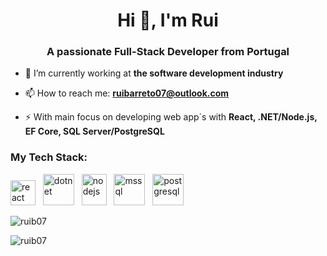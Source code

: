 <h1 align="center">Hi 👋, I'm Rui</h1>
<h3 align="center">A passionate Full-Stack Developer from Portugal</h3>

- 🔭 I’m currently working at **the software development industry**

- 📫 How to reach me: **ruibarreto07@outlook.com**

- ⚡ With main focus on developing web app´s with **React, .NET/Node.js, EF Core, SQL Server/PostgreSQL**

<h3 align="left">My Tech Stack:</h3>
<p align="left"> 
  <img src="https://reactnative.dev/img/header_logo.svg" alt="react" width="40" height="40"/>&nbsp;&nbsp; 
  <img src="https://upload.wikimedia.org/wikipedia/commons/thumb/e/ee/.NET_Core_Logo.svg/1200px-.NET_Core_Logo.svg.png" alt="dotnet" width="50" height="50"/>&nbsp;&nbsp; 
  <img src="https://static-00.iconduck.com/assets.00/node-js-icon-1817x2048-g8tzf91e.png" alt="nodejs" width="40" height="50"/>&nbsp;&nbsp; 
  <img src="https://img.icons8.com/?size=512&id=laYYF3dV0Iew&format=png" alt="mssql" width="50" height="50"/>&nbsp;&nbsp; 
  <img src="https://upload.wikimedia.org/wikipedia/commons/2/29/Postgresql_elephant.svg" alt="postgresql" width="50" height="50"/>
</p>

<p><img align="center" src="https://github-readme-stats.vercel.app/api/top-langs?username=ruib07&show_icons=true&locale=en&layout=compact" alt="ruib07" /></p>

<p><img align="center" src="https://github-readme-streak-stats.herokuapp.com/?user=ruib07&" alt="ruib07" /></p>

